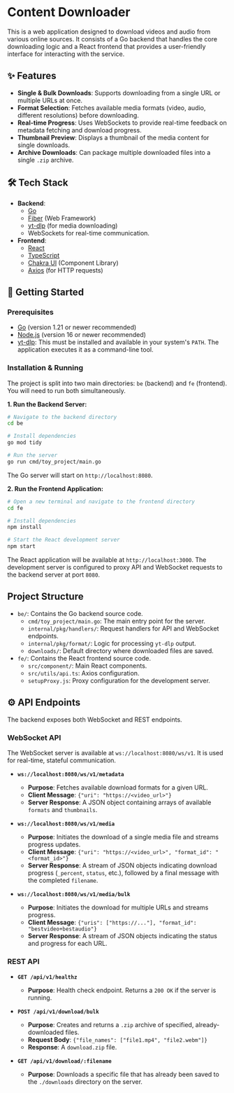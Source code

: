 # Content Downloader

This is a web application designed to download videos and audio from various online sources. It consists of a Go backend that handles the core downloading logic and a React frontend that provides a user-friendly interface for interacting with the service.

## ✨ Features

-   **Single & Bulk Downloads**: Supports downloading from a single URL or multiple URLs at once.
-   **Format Selection**: Fetches available media formats (video, audio, different resolutions) before downloading.
-   **Real-time Progress**: Uses WebSockets to provide real-time feedback on metadata fetching and download progress.
-   **Thumbnail Preview**: Displays a thumbnail of the media content for single downloads.
-   **Archive Downloads**: Can package multiple downloaded files into a single `.zip` archive.

## 🛠️ Tech Stack

-   **Backend**:
    -   [Go](https://golang.org/)
    -   [Fiber](https://gofiber.io/) (Web Framework)
    -   [yt-dlp](https://github.com/yt-dlp/yt-dlp) (for media downloading)
    -   WebSockets for real-time communication.
-   **Frontend**:
    -   [React](https://reactjs.org/)
    -   [TypeScript](https://www.typescriptlang.org/)
    -   [Chakra UI](https://chakra-ui.com/) (Component Library)
    -   [Axios](https://axios-http.com/) (for HTTP requests)

## 🚀 Getting Started

### Prerequisites

-   [Go](https://golang.org/doc/install) (version 1.21 or newer recommended)
-   [Node.js](https://nodejs.org/en/download/) (version 16 or newer recommended)
-   [yt-dlp](https://github.com/yt-dlp/yt-dlp#installation): This must be installed and available in your system's `PATH`. The application executes it as a command-line tool.

### Installation & Running

The project is split into two main directories: `be` (backend) and `fe` (frontend). You will need to run both simultaneously.

**1. Run the Backend Server:**

```bash
# Navigate to the backend directory
cd be

# Install dependencies
go mod tidy

# Run the server
go run cmd/toy_project/main.go
```

The Go server will start on `http://localhost:8080`.

**2. Run the Frontend Application:**

```bash
# Open a new terminal and navigate to the frontend directory
cd fe

# Install dependencies
npm install

# Start the React development server
npm start
```

The React application will be available at `http://localhost:3000`. The development server is configured to proxy API and WebSocket requests to the backend server at port `8080`.

## Project Structure

-   `be/`: Contains the Go backend source code.
    -   `cmd/toy_project/main.go`: The main entry point for the server.
    -   `internal/pkg/handlers/`: Request handlers for API and WebSocket endpoints.
    -   `internal/pkg/format/`: Logic for processing `yt-dlp` output.
    -   `downloads/`: Default directory where downloaded files are saved.
-   `fe/`: Contains the React frontend source code.
    -   `src/component/`: Main React components.
    -   `src/utils/api.ts`: Axios configuration.
    -   `setupProxy.js`: Proxy configuration for the development server.

## ⚙️ API Endpoints

The backend exposes both WebSocket and REST endpoints.

### WebSocket API

The WebSocket server is available at `ws://localhost:8080/ws/v1`. It is used for real-time, stateful communication.

-   **`ws://localhost:8080/ws/v1/metadata`**
    -   **Purpose**: Fetches available download formats for a given URL.
    -   **Client Message**: `{"uri": "https://<video_url>"}`
    -   **Server Response**: A JSON object containing arrays of available `formats` and `thumbnails`.

-   **`ws://localhost:8080/ws/v1/media`**
    -   **Purpose**: Initiates the download of a single media file and streams progress updates.
    -   **Client Message**: `{"uri": "https://<video_url>", "format_id": "<format_id>"}`
    -   **Server Response**: A stream of JSON objects indicating download progress (`_percent`, `status`, etc.), followed by a final message with the completed `filename`.

-   **`ws://localhost:8080/ws/v1/media/bulk`**
    -   **Purpose**: Initiates the download for multiple URLs and streams progress.
    -   **Client Message**: `{"uris": ["https://..."], "format_id": "bestvideo+bestaudio"}`
    -   **Server Response**: A stream of JSON objects indicating the status and progress for each URL.

### REST API

-   **`GET /api/v1/healthz`**
    -   **Purpose**: Health check endpoint. Returns a `200 OK` if the server is running.

-   **`POST /api/v1/download/bulk`**
    -   **Purpose**: Creates and returns a `.zip` archive of specified, already-downloaded files.
    -   **Request Body**: `{"file_names": ["file1.mp4", "file2.webm"]}`
    -   **Response**: A `download.zip` file.

-   **`GET /api/v1/download/:filename`**
    -   **Purpose**: Downloads a specific file that has already been saved to the `./downloads` directory on the server.